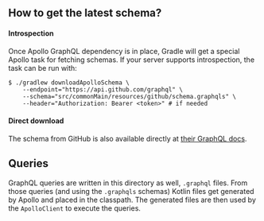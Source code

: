 ## How to get the latest schema?

#### Introspection

Once Apollo GraphQL dependency is in place, Gradle will get a special Apollo task for fetching schemas. If your server supports introspection, the task can be run with:

```console
$ ./gradlew downloadApolloSchema \
    --endpoint="https://api.github.com/graphql" \
    --schema="src/commonMain/resources/github/schema.graphqls" \
    --header="Authorization: Bearer <token>" # if needed
```

#### Direct download

The schema from GitHub is also available directly at [their GraphQL docs](https://docs.github.com/public/schema.docs.graphql).

## Queries

GraphQL queries are written in this directory as well, `.graphql` files. From those queries (and using the `.graphqls` schemas) Kotlin files get generated by Apollo and placed in the classpath. The generated files are then used by the `ApolloClient` to execute the queries.

